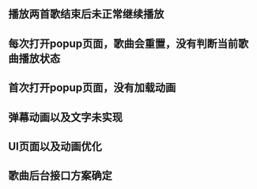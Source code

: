 ## 播放两首歌结束后未正常继续播放
## 每次打开popup页面，歌曲会重置，没有判断当前歌曲播放状态
## 首次打开popup页面，没有加载动画
## 弹幕动画以及文字未实现
## UI页面以及动画优化

## 歌曲后台接口方案确定